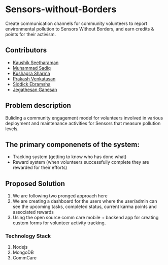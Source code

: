 # Sensors-without-Borders

Create communication channels for community volunteers to report environmental pollution to Sensors Without Borders, and earn credits & points for their activism.

## Contributors

* [Kaushik Seetharaman](https://github.com/keeppostmekaushik)
* [Muhammad Sadiq](https://github.com/mdsadiq)
* [Kushagra Sharma](https://github.com/kushagra8888)
* [Prakash Venkatasan](https://github.com/prakash14india)
* [Siddick Ebramsha](https://github.com/siddick)
* [Jegathesan Ganesan](https://github.com/jegganesan)

## Problem description

Buliding a community engagement model for volunteers involved in various deployment and maintenance activities for Sensors that measure pollution levels.

## The primary componenets of the system:

* Tracking system (getting to know who has done what)
* Reward system (when volunteers successfully complete they are rewarded for their efforts)

## Proposed Solution

1. We are following two pronged approach here
2. We are creating a dashboard for the users where the user/admin can see the upcoming tasks, completed status,       current karma points and associated rewards
3. Using the open source comm care mobile + backend app for creating custom forms for volunteer activity tracking.

### Technology Stack

1. Nodejs
2. MongoDB
3. CommCare
